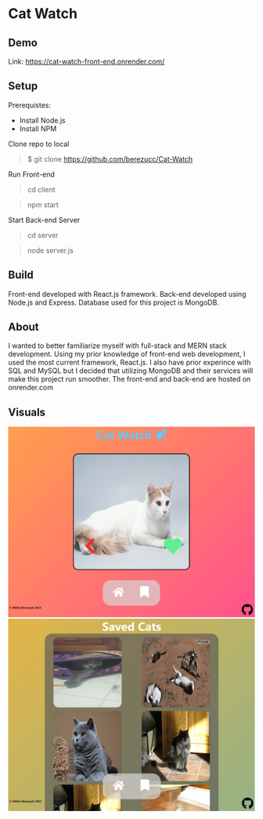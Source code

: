 # Cat Watch

## Demo
Link: https://cat-watch-front-end.onrender.com/

## Setup
Prerequistes: 
- Install Node.js
- Install NPM

Clone repo to local
> $ git clone https://github.com/berezucc/Cat-Watch

Run Front-end
> cd client

> npm start

Start Back-end Server
> cd server

> node server.js

## Build
Front-end developed with React.js framework.
Back-end developed using Node.js and Express.
Database used for this project is MongoDB.

## About
I wanted to better familiarize myself with full-stack and MERN stack development.
Using my prior knowledge of front-end web development, I used the most current framework, React.js.
I also have prior experince with SQL and MySQL but I decided that utilizing MongoDB and their services will make this project run smoother.
The front-end and back-end are hosted on onrender.com

## Visuals
![Landing Page](/landing_page.JPG)
![Saved Images Page](./saved_cats.JPG)
